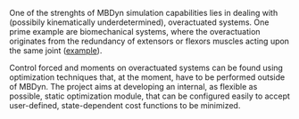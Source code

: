 One of the strenghts of MBDyn simulation capabilities lies in dealing with 
(possibily kinematically underdetermined), overactuated systems. 
One prime example are biomechanical systems, where the overactuation originates 
from the redundancy of extensors or flexors muscles acting upon the same joint
([example](http://dx.doi.org/10.1177/1464419313490680)). 

Control forced and moments on overactuated systems can be found using optimization 
techniques that, at the moment, have to be performed outside of MBDyn. The project 
aims at developing an internal, as flexible as possible, static optimization module, 
that can be configured easily to accept user-defined, state-dependent cost functions 
to be minimized.
